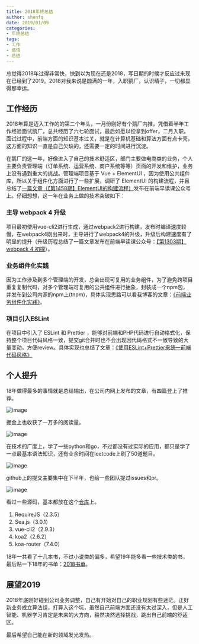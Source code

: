 ```yaml
---
title: 2018年终总结
author: shenfq
date: 2019/01/09
categories:
- 年终总结
tags:
- 工作
- 感悟
- 总结
---
```


总觉得2018年过得非常快，快到以为现在还是2018，写日期的时候才反应过来现在已经到了2019。2018对我来说是圆满的一年，入职鹅厂，认识晴子，一切都显得那幸运。

<!-- more -->

## 工作经历

2018年算是迈入工作的的第二个年头，一月份刚好有个鹅厂内推，凭借着半年工作经验面试鹅厂，总共经历了六七轮面试，最后如愿以偿拿到offer，二月入职。面试过程中，前端方面的知识基本过关，就是在计算机基础和算法方面有点卡壳，这方面的知识一直是自己欠缺的，还需要一定的时间进行沉淀。

在鹅厂的这一年，好像进入了自己的技术舒适区，部门主要做电商类的业务，个人主要负责管理端（订单系统、运营系统、商户系统等等）页面的开发和维护，业务上没有遇到重大的挑战。管理端项目基于 Vue + ElementUI ，因为使用公共组件库，所以关于组件化方面进行了一些扩展，调研了 ElementUI 的构建流程，并且总结了[一篇文章（【第1458期】ElementUI的构建流程）](https://mp.weixin.qq.com/s?__biz=MjM5MTA1MjAxMQ==&mid=2651230534&idx=1&sn=25761fb0d218c3f11dd97662fbad0f0a&chksm=bd4948c28a3ec1d4f304d217fdfa9b97f9beff6c65dae6f6a6161a80bcd0b07bd51d7b674962&mpshare=1&scene=1&srcid=1126EnjFHyOOfNdn6xGiMyl4#rd)发布在前端早读课公众号上。仔细想想，这一年在业务上做的技术突破如下：

### 主导 webpack 4 升级

项目最初使用vue-cli2进行生成，通过webpack2进行构建，发布时编译速度较慢，在webpack4刚出来时，主导进行了webpack4的升级，升级后构建速度有了明显的提升（升级历程总结了一篇文章发布在前端早读课公众号：[【第1303期】webpack 4 初探](https://mp.weixin.qq.com/s?__biz=MjM5MTA1MjAxMQ==&mid=2651228951&idx=1&sn=09ebc3b47c07381f55a684a6a0b24341&chksm=bd4952938a3edb85a7c8da02c84925b784cff19ae013b35385c596756f62063f50a26f420100&mpshare=1&scene=1&srcid=1122lM64bWEixZcNrj1LKTal#rd)）。

### 业务组件化实践

因为工作涉及到多个管理端的开发，总会出现可复用的业务组件，为了避免跨项目重复复制代码，对多个管理端可复用的公共组件进行抽象，封装成一个npm包，并发布到公司内源的npm上(tnpm)，具体实现思路可以看我博客的文章：[《前端业务组件化实践》](https://blog.shenfq.com/2018/10/23/%E5%89%8D%E7%AB%AF%E4%B8%9A%E5%8A%A1%E7%BB%84%E4%BB%B6%E5%8C%96%E5%AE%9E%E8%B7%B5/)。

### 项目引入ESLint

在项目中引入了 ESLint 和 Prettier ，能够对前端和PHP代码进行自动格式化，保持整个项目代码风格一致，提交git合并时也不会出现因代码格式不一致导致的大量变动，方便review。具体实现也总结了文章：[《使用ESLint+Prettier来统一前端代码风格》](https://blog.shenfq.com/2018/06/18/%E4%BD%BF%E7%94%A8ESLint+Prettier%E6%9D%A5%E7%BB%9F%E4%B8%80%E5%89%8D%E7%AB%AF%E4%BB%A3%E7%A0%81%E9%A3%8E%E6%A0%BC/)


## 个人提升

18年做得最多的事情就是总结输出，在公司内网上发布的文章，有四篇登上了推荐。

![image](https://file.shenfq.com/19-01-09/25450020.jpg)

掘金上也收获了一万多的阅读量。

![image](https://file.shenfq.com/19-01-09/25450021.jpg)

在技术的广度上，学了一些python和go，不过都没有过实际的应用，都只是学了一点最基本语法知识，还有业余时间在leetcode上刷了50道题目。

![image](https://file.shenfq.com/19-01-09/25450022.png)

github上的提交主要集中在下半年，也给一些团队提过issues和pr。

![image](https://file.shenfq.com/19-01-09/25450023.png)

看过一些源码，基本都放在这个[仓库](https://github.com/Shenfq/analyse-source-code)上。

1. RequireJS（2.3.5）
2. Sea.js（3.0.1）
3. vue-cli2（2.9.3）
4. koa2（2.6.2）
5. koa-router（7.4.0）

18年一共看了十几本书，不过小说类的偏多，希望19年能多看一些技术类的书，最后贴一下18年的书单：[2018书单](https://notes.shenfq.com/book/2018.html)。


## 展望2019

2018年底刚好碰到公司业务调整，自己有开始对自己的职业规划有些迷茫。正好新业务成立算法组，打算入这个坑，虽然自己前端方面还没有太过深入，但是人工智能、机器学习肯定是未来的大方向，毅然决然选择挑战，跳出自己前端的舒适区。

最后希望自己能在新的领域发光发热。